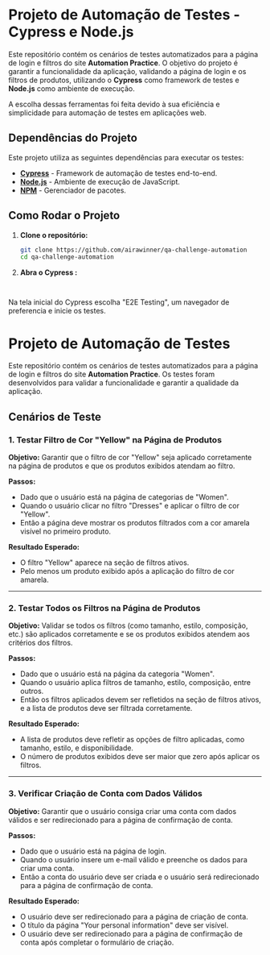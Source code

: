 # Projeto de Automação de Testes - Cypress e Node.js

Este repositório contém os cenários de testes automatizados para a página de login e filtros do site **Automation Practice**. O objetivo do projeto é garantir a funcionalidade da aplicação, validando a página de login e os filtros de produtos, utilizando o **Cypress** como framework de testes e **Node.js** como ambiente de execução.

A escolha dessas ferramentas foi feita devido à sua eficiência e simplicidade para automação de testes em aplicações web.

## Dependências do Projeto

Este projeto utiliza as seguintes dependências para executar os testes:

- **[Cypress](https://www.cypress.io/)** - Framework de automação de testes end-to-end.
- **[Node.js](https://nodejs.org/en/)** - Ambiente de execução de JavaScript.
- **[NPM](https://www.npmjs.com/)** - Gerenciador de pacotes.

## Como Rodar o Projeto

1. **Clone o repositório:**

   ```bash
   git clone https://github.com/airawinner/qa-challenge-automation
   cd qa-challenge-automation

2. **Abra o Cypress :**
    ````npx cypress open  


Na tela inicial do Cypress escolha "E2E Testing", um navegador de preferencia e inicie os testes.
# Projeto de Automação de Testes


Este repositório contém os cenários de testes automatizados para a página de login e filtros do site **Automation Practice**. Os testes foram desenvolvidos para validar a funcionalidade e garantir a qualidade da aplicação.

## Cenários de Teste

### 1. Testar Filtro de Cor "Yellow" na Página de Produtos

**Objetivo:** Garantir que o filtro de cor "Yellow" seja aplicado corretamente na página de produtos e que os produtos exibidos atendam ao filtro.

**Passos:**
- Dado que o usuário está na página de categorias de "Women".
- Quando o usuário clicar no filtro "Dresses" e aplicar o filtro de cor "Yellow".
- Então a página deve mostrar os produtos filtrados com a cor amarela visível no primeiro produto.

**Resultado Esperado:**
- O filtro "Yellow" aparece na seção de filtros ativos.
- Pelo menos um produto exibido após a aplicação do filtro de cor amarela.

---

### 2. Testar Todos os Filtros na Página de Produtos

**Objetivo:** Validar se todos os filtros (como tamanho, estilo, composição, etc.) são aplicados corretamente e se os produtos exibidos atendem aos critérios dos filtros.

**Passos:**
- Dado que o usuário está na página da categoria "Women".
- Quando o usuário aplica filtros de tamanho, estilo, composição, entre outros.
- Então os filtros aplicados devem ser refletidos na seção de filtros ativos, e a lista de produtos deve ser filtrada corretamente.

**Resultado Esperado:**
- A lista de produtos deve refletir as opções de filtro aplicadas, como tamanho, estilo, e disponibilidade.
- O número de produtos exibidos deve ser maior que zero após aplicar os filtros.

---

### 3. Verificar Criação de Conta com Dados Válidos

**Objetivo:** Garantir que o usuário consiga criar uma conta com dados válidos e ser redirecionado para a página de confirmação de conta.

**Passos:**
- Dado que o usuário está na página de login.
- Quando o usuário insere um e-mail válido e preenche os dados para criar uma conta.
- Então a conta do usuário deve ser criada e o usuário será redirecionado para a página de confirmação de conta.

**Resultado Esperado:**
- O usuário deve ser redirecionado para a página de criação de conta.
- O título da página "Your personal information" deve ser visível.
- O usuário deve ser redirecionado para a página de confirmação de conta após completar o formulário de criação.





